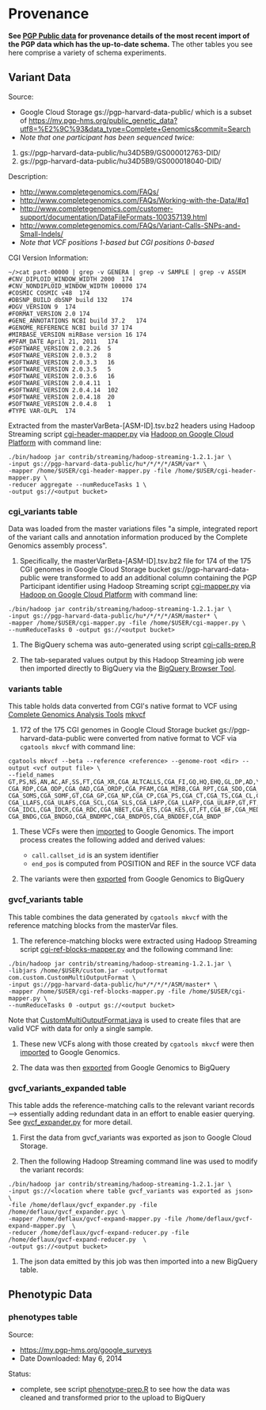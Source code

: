 Provenance
========================================================

**See [PGP Public data](http://googlegenomics.readthedocs.org/en/latest/use_cases/discover_public_data/pgp_public_data.html#bigquery-pgp-tables) for provenance details of the most recent import of the PGP data which has the up-to-date schema.**  The other tables you see here comprise a variety of schema experiments.

Variant Data
------------------------------

Source:
* Google Cloud Storage gs://pgp-harvard-data-public/ which is a subset of https://my.pgp-hms.org/public_genetic_data?utf8=%E2%9C%93&data_type=Complete+Genomics&commit=Search
* _Note that one participant has been sequenced twice:_
 1. gs://pgp-harvard-data-public/hu34D5B9/GS000012763-DID/
 1. gs://pgp-harvard-data-public/hu34D5B9/GS000018040-DID/

Description:
* http://www.completegenomics.com/FAQs/
* http://www.completegenomics.com/FAQs/Working-with-the-Data/#q1
* http://www.completegenomics.com/customer-support/documentation/DataFileFormats-100357139.html
* http://www.completegenomics.com/FAQs/Variant-Calls-SNPs-and-Small-Indels/
* _Note that VCF positions 1-based but CGI positions 0-based_

CGI Version Information:
```
~/>cat part-00000 | grep -v GENERA | grep -v SAMPLE | grep -v ASSEM
#CNV_DIPLOID_WINDOW_WIDTH 2000  174
#CNV_NONDIPLOID_WINDOW_WIDTH 100000	174
#COSMIC COSMIC v48	174
#DBSNP_BUILD dbSNP build 132	174
#DGV_VERSION 9	174
#FORMAT_VERSION 2.0	174
#GENE_ANNOTATIONS NCBI build 37.2	174
#GENOME_REFERENCE NCBI build 37	174
#MIRBASE_VERSION miRBase version 16	174
#PFAM_DATE April 21, 2011	174
#SOFTWARE_VERSION 2.0.2.26	5
#SOFTWARE_VERSION 2.0.3.2	8
#SOFTWARE_VERSION 2.0.3.3	16
#SOFTWARE_VERSION 2.0.3.5	5
#SOFTWARE_VERSION 2.0.3.6	16
#SOFTWARE_VERSION 2.0.4.11	1
#SOFTWARE_VERSION 2.0.4.14	102
#SOFTWARE_VERSION 2.0.4.18	20
#SOFTWARE_VERSION 2.0.4.8	1
#TYPE VAR-OLPL	174
```

Extracted from the masterVarBeta-[ASM-ID].tsv.bz2 headers using Hadoop Streaming script [cgi-header-mapper.py](cgi-header-mapper.py) via [Hadoop on Google Cloud Platform](https://cloud.google.com/hadoop/) with command line: 
```
./bin/hadoop jar contrib/streaming/hadoop-streaming-1.2.1.jar \
-input gs://pgp-harvard-data-public/hu*/*/*/*/ASM/var* \
-mapper /home/$USER/cgi-header-mapper.py -file /home/$USER/cgi-header-mapper.py \
-reducer aggregate --numReduceTasks 1 \
-output gs://<output bucket>
```

### cgi_variants table

Data was loaded from the master variations files "a simple, integrated report of the variant calls and annotation information produced by the Complete Genomics assembly process".

1. Specifically, the masterVarBeta-[ASM-ID].tsv.bz2 file for 174 of the 175 CGI genomes in Google Cloud Storage bucket gs://pgp-harvard-data-public were transformed to add an additional column containing the PGP Participant identifier using Hadoop Streaming script [cgi-mapper.py](cgi-mapper.py) via [Hadoop on Google Cloud Platform](https://cloud.google.com/hadoop/) with command line:
```
./bin/hadoop jar contrib/streaming/hadoop-streaming-1.2.1.jar \
-input gs://pgp-harvard-data-public/hu*/*/*/*/ASM/master* \
-mapper /home/$USER/cgi-mapper.py -file /home/$USER/cgi-mapper.py \
--numReduceTasks 0 -output gs://<output bucket>
```

1. The BigQuery schema was auto-generated using script [cgi-calls-prep.R](cgi-calls-prep.R)

1. The tab-separated values output by this Hadoop Streaming job were then imported directly to BigQuery via the [BigQuery Browser Tool](https://cloud.google.com/bigquery/bigquery-browser-tool#createtable).

### variants table
This table holds data converted from CGI's native format to VCF using [Complete Genomics Analysis Tools](http://www.completegenomics.com/analysis-tools/cgatools/) [mkvcf](http://www.google.com/url?q=http%3A%2F%2Fcgatools.sourceforge.net%2Fdocs%2F1.8.0%2Fcgatools-command-line-reference.html%23mkvcf&sa=D&sntz=1&usg=AFQjCNGWkNsJIVWoTqn81tM77abZr5J1aQ)

1. 172 of the 175 CGI genomes in Google Cloud Storage bucket gs://pgp-harvard-data-public were converted from native format to VCF via `cgatools mkvcf` with command line: 
```
cgatools mkvcf --beta --reference <reference> --genome-root <dir> --output <vcf output file> \
--field_names GT,PS,NS,AN,AC,AF,SS,FT,CGA_XR,CGA_ALTCALLS,CGA_FI,GQ,HQ,EHQ,GL,DP,AD,\
CGA_RDP,CGA_ODP,CGA_OAD,CGA_ORDP,CGA_PFAM,CGA_MIRB,CGA_RPT,CGA_SDO,CGA_SOMC,CGA_SOMR,\
CGA_SOMS,CGA_SOMF,GT,CGA_GP,CGA_NP,CGA_CP,CGA_PS,CGA_CT,CGA_TS,CGA_CL,CGA_LS,CGA_LAFS,\
CGA_LLAFS,CGA_ULAFS,CGA_SCL,CGA_SLS,CGA_LAFP,CGA_LLAFP,CGA_ULAFP,GT,FT,CGA_IS,CGA_IDC,\
CGA_IDCL,CGA_IDCR,CGA_RDC,CGA_NBET,CGA_ETS,CGA_KES,GT,FT,CGA_BF,CGA_MEDEL,MATEID,SVTYPE,\
CGA_BNDG,CGA_BNDGO,CGA_BNDMPC,CGA_BNDPOS,CGA_BNDDEF,CGA_BNDP
```

1. These VCFs were then [imported](https://cloud.google.com/genomics/v1beta2/reference/variants/import) to Google Genomics.  The import process creates the following added and derived values:
   * `call.callset_id` is an system identifier
   * `end_pos` is computed from POSITION and REF in the source VCF data

1. The variants were then [exported](https://cloud.google.com/genomics/v1beta2/reference/variants/export) from Google Genomics to BigQuery

### gvcf_variants table

This table combines the data generated by `cgatools mkvcf` with the reference matching blocks from the masterVar files.

1. The reference-matching blocks were extracted using Hadoop Streaming script [cgi-ref-blocks-mapper.py](./cgi-ref-blocks-mapper.py) and the following command line:
```
./bin/hadoop jar contrib/streaming/hadoop-streaming-1.2.1.jar \
-libjars /home/$USER/custom.jar -outputformat com.custom.CustomMultiOutputFormat \
-input gs://pgp-harvard-data-public/hu*/*/*/*/ASM/master* \
-mapper /home/$USER/cgi-ref-blocks-mapper.py -file /home/$USER/cgi-mapper.py \
--numReduceTasks 0 -output gs://<output bucket>
```
Note that [CustomMultiOutputFormat.java](./CustomMultiOutputFormat.java) is used to create files that are valid VCF with data for only a single sample.

1. These new VCFs along with those created by `cgatools mkvcf` were then [imported](https://cloud.google.com/genomics/v1beta2/reference/variants/import) to Google Genomics.

1. The data was then [exported](https://cloud.google.com/genomics/v1beta2/reference/variants/export) from Google Genomics to BigQuery

### gvcf_variants_expanded table
This table adds the reference-matching calls to the relevant variant records --> essentially adding redundant data in an effort to enable easier querying.  See [gvcf_expander.py](./gvcf_expander.py) for more detail.

1. First the data from gvcf_variants was exported as json to Google Cloud Storage.

1. Then the following Hadoop Streaming command line was used to modify the variant records:
```
./bin/hadoop jar contrib/streaming/hadoop-streaming-1.2.1.jar \
-input gs://<location where table gvcf_variants was exported as json> \
-file /home/deflaux/gvcf_expander.py -file /home/deflaux/gvcf_expander.pyc \
-mapper /home/deflaux/gvcf-expand-mapper.py -file /home/deflaux/gvcf-expand-mapper.py  \
-reducer /home/deflaux/gvcf-expand-reducer.py -file /home/deflaux/gvcf-expand-reducer.py  \
-output gs://<output bucket>
```

1. The json data emitted by this job was then imported into a new BigQuery table.


Phenotypic Data
------------------

### phenotypes table

Source: 
* https://my.pgp-hms.org/google_surveys
* Date Downloaded: May 6, 2014

Status: 
* complete, see script [phenotype-prep.R](phenotype-prep.R) to see how the data was cleaned and transformed prior to the upload to BigQuery

